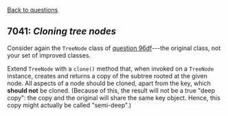 [Back to questions](../README.md)

## 7041: *Cloning tree nodes*

Consider again the `TreeNode` class of [question 96df](96df.md)---the original class, not your set of improved classes.

Extend `TreeNode` with a `clone()` method that, when invoked on a `TreeNode`
instance, creates and returns a copy of the
subtree rooted at the given node.  All aspects of a node should be cloned, apart from the key, which **should not** be
cloned.  (Because of this, the result will not be a true "deep copy": the copy and the original will share the same key object.
Hence, this copy might actually be called "semi-deep".)